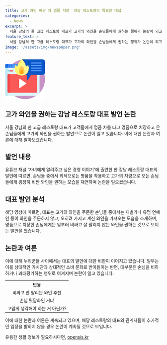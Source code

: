 ```yaml
---
title: 고가 와인 비싼 차 명품 치장  청담 레스토랑의 특별한 대접
categories:
  - News
excerpt: >
  서울 강남의 한 고급 레스토랑 대표가 고가의 와인을 손님들에게 권하는 행위가 논란이 되고 있다. 이에 관련된 유튜브 영상 내용이 온라인 커뮤니티에 게재되면서 논란이 확산되고 있는 가운데, 대표는 명품을 착용한 손님들에게 비싼 와인을 권하는 모습을 마주한 상황을 설명하며 논란을 일으켰다. 이에 대한 누리꾼들의 논란과 비판이 이어지고 있다.
feature_text: >
  서울 강남의 한 고급 레스토랑 대표가 고가의 와인을 손님들에게 권하는 행위가 논란이 되고 있다. 이에 관련된 유튜브 영상 내용이 온라인 커뮤니티에 게재되면서 논란이 확산되고 있는 가운데, 대표는 명품을 착용한 손님들에게 비싼 와인을 권하는 모습을 마주한 상황을 설명하며 논란을 일으켰다. 이에 대한 누리꾼들의 논란과 비판이 이어지고 있다.
image: '/assets/img/newspaper.png'
---
```


<p><img src="/assets/img/news.png" alt="rentncar 속보" /></p>

<h2>고가 와인을 권하는 강남 레스토랑 대표 발언 논란</h2>

<p data-ke-size="size16">서울 강남의 한 고급 레스토랑 대표가 고객들에게 명품 차를 타고 명품으로 치장하고 온 손님들에게 고가의 와인을 권하는 발언으로 논란이 일고 있습니다. 이에 대한 논란과 여론에 대해 알아보겠습니다.</p>

<h2 data-ke-size="size26">발언 내용</h2>

<p>유튜브 채널 '자녀에게 알려주고 싶은 경영 이야기'에 출연한 한 강남 레스토랑 대표의 발언에 따르면, 손님들 중에서 외적으로는 명품을 착용하고 고가의 차량으로 오는 손님들에게 굉장히 비싼 와인을 권하는 모습을 재연하며 논란을 일으켰습니다.</p>

<h2 data-ke-size="size26">대표 발언 분석</h2>

<p>해당 영상에 따르면, 대표는 고가의 와인을 주문한 손님들 중에서는 재벌가나 유명 연예인 등이 와인을 주문하지 않고, 오히려 가지고 계신 와인을 가져오는 모습을 소개하며, 명품으로 치장한 손님에게는 일부러 비싸고 잘 팔리지 않는 와인을 권하는 것으로 보이는 발언을 했습니다.</p>

<h2 data-ke-size="size26">논란과 여론</h2>

<p>이에 대해 누리꾼들 사이에서는 대표의 발언에 대한 비판이 이어지고 있습니다. 일부는 이를 상대적인 가치관과 상대적인 소비 문화로 받아들이는 반면, 대부분은 손님을 비하하거나 과대평가하는 행위로 여겨지며 논란이 일고 있습니다.</p>

<table>
    <tbody>
        <tr>
            <td style="text-align: center; height: 17px;"><b>반응</b></td>
        </tr>
        <tr>
            <td style="text-align: center; height: 17px;">비싸고 안 팔리는 와인 추천</td>
        </tr>
        <tr>
            <td style="text-align: center; height: 17px;">손님 뒷담화인 거냐</td>
        </tr>
        <tr>
            <td style="text-align: center; height: 17px;">고맙게 생각해야 하는 거 아닌가?</td>
        </tr>
    </tbody>
</table>

<p>이에 대한 논란과 여론은 계속되고 있으며, 해당 레스토랑의 대표와 관계자들이 추가적인 입장을 밝히지 않을 경우 논란이 계속될 것으로 보입니다.</p>
유용한 생활 정보가 필요하시다면, <a href="https://opensis.kr" rel="dofollow">opensis.kr</a>


